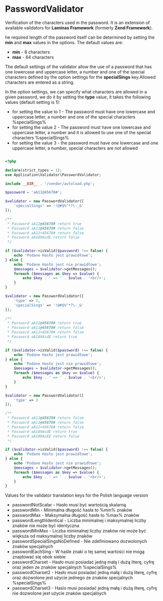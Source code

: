 # PasswordValidator
Verification of the characters used in the password. It is an extension of available validators for <b>Laminas Framework</b> (formerly <b>Zend Framework</b>).

he required length of the password itself can be determined by setting the <b>min</b> and <b>max</b> values in the options. The default values are:

 - <b> min</b> - 8 characters
 - <b>max</b> - 64 characters

The default settings of the validator allow the use of a password that has one lowercase and uppercase letter, a number and one of the special characters defined by the option settings for the <b>specialSings</b> key.Allowed characters are entered as a string.

In the option settings, we can specify what characters are allowed in a given password, we do it by setting the <b>type</b> value, it takes the following values (default setting is 1):

  - for setting the value to 1 - The password must have one lowercase and uppercase letter, a number and one of the special characters %specialSings%
  - for setting the value 2 - The password must have one lowercase and uppercase letter, a number and it is allowed to use one of the special characters %specialSings%
  - for setting the value 3 - the password must have one lowercase and one uppercase letter, a number, special characters are not allowed

```php

<?php

declare(strict_types = 1);
use Application\Validator\PasswordValidator;

include __DIR__ . '/vendor/autoload.php';

$password = 'aA11@45678#';

$validator = new PasswordValidator([
    'specialSings' => '!@#$%^*?\-_&'
]);

/**
 * Password aA12@45678# return true
 * Password aA11@45678# return false
 * Password aA12+45678# return false
 * Password aA189AsdE return false
 */

if ($validator->isValid($password) !== false) {
    echo 'Podane Hasło jest prawidłowe';
} else {
    echo 'Podane Hasło jest nie prawidłowe';
    $messages = $validator->getMessages();
    foreach ($messages as $key => $value) {
        echo $key . ' => ' . $value . '<br/>';
    }
}

$validator = new PasswordValidator([
    'type' => 2,
    'specialSings' => '!@#$%^*?\-_&'
]);

/**
 * Password aA12@45678# return true
 * Password aA11@45678# return false
 * Password aA12+45678# return false
 * Password aA189AsdE return true
 */

if ($validator->isValid($password) !== false) {
    echo 'Podane Hasło jest prawidłowe';
} else {
    echo 'Podane Hasło jest nie prawidłowe';
    $messages = $validator->getMessages();
    foreach ($messages as $key => $value) {
        echo $key . ' => ' . $value . '<br/>';
    }
}

$validator = new PasswordValidator([
    'type' => 3
]);

/**
 * Password aA12@45678# return false
 * Password aA11@45678# return false
 * Password aA12+45678# return false
 * Password aA189AsdE return true
 * Password aA189AsEE return false
 */

if ($validator->isValid($password) !== false) {
    echo 'Podane Hasło jest prawidłowe';
} else {
    echo 'Podane Hasło jest nie prawidłowe';
    $messages = $validator->getMessages();
    foreach ($messages as $key => $value) {
        echo $key . ' => ' . $value . '<br/>';
    }
}
```

Values for the validator translation keys for the Polish language version
 - passwordNotScalar - Hasło musi być wartością skalarną
 - passwordMin - Minimalna długość hasła to %min% znaków
 - passwordMax - Maksymalna długość hasła to %max% znaków
 - passwordLengthIdentical - Liczba minimalnej i maksymalnej liczby znaków nie może być identyczna
 - passwordMinMax - Liczba minimalnej liczby znaków nie może być większa od maksymalnej liczby znaków
 - passwordSpecialSingsNoDefined - Nie zdefiniowano dozwolonych znaków specjalnych
 - passwordEachSing - W haśle znaki o tej samej wartości nie mogą znajdować się obok siebie
 - passwordCharset - Hasło musi posiadać jedną małą i dużą literę, cyfrę oraz jeden ze znaków specjalnych %specialSings%
 - passwordCharset2 - Hasło musi posiadać jedną małą i dużą literę, cyfrę oraz dozwolone jest użycie jednego ze znaków specjalnych %specialSings%
 - passwordCharset3 - Haslo musi posiadać jedną małą i dużą literę, cyfrę nie dozwolone jest użycie znaków specjalnych
